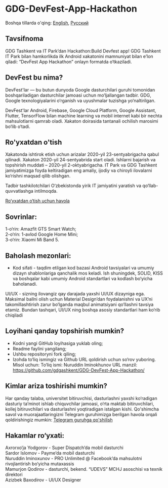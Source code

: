 # GDG-DevFest-App-Hackathon
Boshqa tillarda o'qing: [English](./README.md), [Русский](./README.ru.md)

## Tavsifnoma
GDG Tashkent va IT Park’dan Hackathon:Build Devfest app!
GDG Tashkent IT Park bilan hamkorlikda ilk Android xakatonini mamnuniyat bilan e’lon qiladi: “DevFest App Hackathon” onlayn formatda o‘tkaziladi.

## DevFest bu nima?
DevFest'lar — bu butun dunyoda Google dasturchilari guruhi tomonidan boshqariladigan dasturchilar jamoasi uchun mo‘ljallangan tadbir. GDG, Google texnologiyalarini o‘rganish va uyushmalar tuzishga yo‘naltirilgan.

DevFest'lar Android, Firebase, Google Cloud Platform, Google Assistant, Flutter, TensorFlow bilan machine learning va mobil internet kabi bir nechta mahsulotlarni qamrab oladi. Xakaton doirasida tantanali ochilish marosimi bo‘lib o‘tadi.

## Ro'yxatdan o'tish
Xakatonda ishtirok etish uchun arizalar 2020-yil 23-sentyabrigacha qabul qilinadi. Xakaton 2020-yil 24-sentyabrida start oladi. Ishlarni bajarish va topshirish muddati – 2020-yil 2-oktyabrigacha. IT Park va GDG Tashkent jamiyatimizga foyda keltiradigan eng amaliy, ijodiy va chiroyli ilovalarni ko‘rishni maqsad qilib olishgan.

Tadbir tashkilotchilari O‘zbekistonda yirik IT jamiyatini yaratish va qo‘llab-quvvatlashga intilmoqda.

[Ro‘yxatdan o‘tish uchun havola](https://forms.gle/H3naG5ZSQvHpoLiW9)

## Sovrinlar:
1-o‘rin: Amazfit GTS Smart Watch;\
2-o‘rin: 1-avlod Google Home Mini;\
3-o‘rin: Xiaomi Mi Band 5.

## Baholash mezonlari:

- Kod sifati - taqdim etilgan kod bazasi Android tavsiyalari va umumiy dizayn shablonlariga qanchalik mos keladi. Ish shuningdek, SOLID, KISS va boshqalar kabi umumiy Android standartlari va kodlash bo‘yicha baholanadi.

UI/UX - sizning ilovangiz qay darajada yaxshi UI/UX dizayniga ega. Maksimal ballni olish uchun Material Design’dan foydalanishni va UX’ni takomillashtirish zarur bo‘lganda maqbul animatsiyani qo‘llashni tavsiya etamiz. Bundan tashqari, UI/UX ning boshqa asosiy standartlari ham ko‘rib chiqiladi

## Loyihani qanday topshirish mumkin?

- Kodni yangi GitHub loyihasiga yuklab oling; 
- Readme faylini yangilang;
- Ushbu repositoryni fork qiling;
- Izohda to‘liq ismingiz va Github URL qoldirish uchun so‘rov yuboring. 
Misol uchun: 
To‘liq ismi: Nuruddin Iminokhunov
URL manzil: https://github.com/gdgashkent/GDG-DevFest-App-Hackathon/

## Kimlar ariza toshirishi mumkin?
Har qanday talaba, universitet bitiruvchisi, dasturlashni yaxshi ko‘radigan dasturiy ta’minot ishlab chiquvchilar jamoasi, o‘rta maktab bitiruvchilari, kollej bitiruvchilari va dasturlashni yoqtiradigan istalgan kishi.
Qo'shimcha savol va muorajaatlaringizni Telegram guruhimizga berilgan havola orqali qoldirishingiz mumkin: 
[Telegram guruhga qo'shilish](https://t.me/gdgapphackathon)

## Hakamlar ro‘yxati:
Axrorxo‘ja Yodgorov - Super Dispatch’da mobil dasturchi\
Sardor Islomov - Payme’da mobil dasturchi\
Nuruddin Iminoxunov - PRO Unlimited @ Facebook’da mahsulotni rivojlantirish bo‘yicha mutaxassis\
Mamurjon Qodirov - dasturchi, bekend. “UDEVS” MCHJ asoschisi va texnik direktori\
Azizbek Baxodirov - UI/UX Designer


